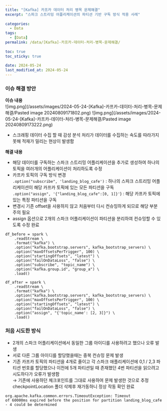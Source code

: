 ```yaml
---  
title: "[Kafka] 카프카 데이터 처리 병목 문제해결"  
excerpt: "스파크 스트리밍 어플리케이션의 파티션 기반 구독 방식 적용 사례"  
  
categories:  
  - Data  
tags:  
  - [Data]  
permalink: /data/[Kafka]-카프카-데이터-처리-병목-문제해결/  
  
toc: true  
toc_sticky: true  
  
date: 2024-05-24  
last_modified_at: 2024-05-24  
---  
```

  
### 이슈 해결 방안  
**이슈 내용**  
![img.png](/assets/images/2024-05-24-[Kafka]-카프카-데이터-처리-병목-문제해결/Pasted image 20240809171802.png)
![img.png](/assets/images/2024-05-24-[Kafka]-카프카-데이터-처리-병목-문제해결/Pasted image 20240809173222.png)
  
- 스크래핑 데이터 수집 할 때 감성 분석 처리가 데이터를 수집하는 속도를 따라가지 못해 적재가 밀리는 현상이 발생함  
  
**해결 내용**  
- 해당 데이터를 구독하는 스파크 스트리밍 어플리케이션을 추가로 생성하여 하나의 토픽을 여러개의 어플리케이션이 처리하도록 수정  
- 카프카 토픽의 구독 방식 변경    
`.option("subscribe", 'landing_blog_cafe')` : 하나의 스파크 스트리밍 어플리케이션이 해당 카프카 토픽에 있는 모든 파티션을 구독    
`.option("assign", '{"landing_blog_cafe":[0, 1]}'`) : 해당 카프카 토픽에 있는 특정 파티션을 구독  
- 변경시 기존 offset을 사용하지 않고 처음부터 다시 컨슈밍하게 되므로 해당 부분 주의 필요  
- assign 옵션으로 2개의 스파크 어플리케이션이 파티션을 분리하여 컨슈밍할 수 있도록 수정 완료  
  
```  
df_before = spark \    
    .readStream \    
    .format("kafka") \    
    .option("kafka.bootstrap.servers", kafka_bootstrap_servers) \    
    .option("maxOffsetsPerTrigger", 100) \    
    .option("startingOffsets", "latest") \    
    .option("failOnDataLoss", "false") \    
    .option("subscribe", "topic_name") \    
    .option("kafka.group.id", "group_a") \    
    .load()  
```  
  
```  
df_after = spark \    
    .readStream \    
    .format("kafka") \    
    .option("kafka.bootstrap.servers", kafka_bootstrap_servers) \    
    .option("maxOffsetsPerTrigger", 100) \    
    .option("startingOffsets", "latest") \    
    .option("failOnDataLoss", "false") \    
    .option("assign", "{'topic_name': [2, 3]}") \    
    .load()  
```  
  
### 처음 시도한 방식  
  
- 2개의 스파크 어플리케이션에서 동일한 그룹 아이디를 사용하려고 했으나 오류 발생  
- 서로 다른 그룹 아이디를 할당했을때는 중복 컨슈밍 문제 발생  
- 기존 카프카 토픽의 파티션을 4개로 줄이고 각 스파크 애플리케이션에 0,1 / 2,3 파티션 번호를 할당했으나 이전에 5개 파티션일 때 존재했던 4번 파티션을 읽으려고 시도하다가 오류가 발생함    
→ 기존에 사용하던 체크포인트를 그대로 사용하여 문제 발생한 것으로 추정checkpointLocation 폴더 삭제후 재가동하니 정상 작동 확인 완료  
  
```  
org.apache.kafka.common.errors.TimeoutException: Timeout of 60000ms expired before the position for partition landing_blog_cafe - 4 could be determined  
```